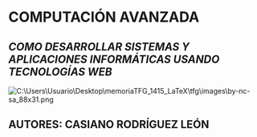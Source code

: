 # COMPUTACIÓN AVANZADA

## *COMO DESARROLLAR SISTEMAS Y APLICACIONES INFORMÁTICAS USANDO TECNOLOGÍAS WEB*

![C:\Users\Usuario\Desktop\memoriaTFG_1415_LaTeX\tfg\images\by-nc-sa_88x31.png](assets/images/ull-portada.png)

## AUTORES: CASIANO RODRÍGUEZ LEÓN
